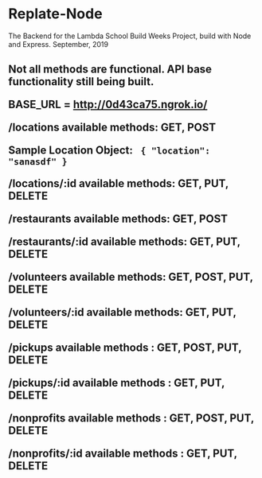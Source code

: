 # Replate-Node
The Backend for the Lambda School Build Weeks Project, build with Node and Express.  September, 2019

<h2>Not all methods are functional.  API base functionality still being built.  

BASE_URL = http://0d43ca75.ngrok.io/

/locations
available methods: GET, POST

Sample Location Object:
<code>
{
	"location": "sanasdf"
}
</code>

/locations/:id
available methods: GET, PUT, DELETE

/restaurants
available methods: GET, POST

/restaurants/:id
available methods: GET, PUT, DELETE

/volunteers
available methods: GET, POST, PUT, DELETE

/volunteers/:id
available methods: GET, PUT, DELETE

/pickups
available methods : GET, POST, PUT, DELETE

/pickups/:id
available methods : GET, PUT, DELETE

/nonprofits
available methods : GET, POST, PUT, DELETE

/nonprofits/:id
available methods : GET, PUT, DELETE


